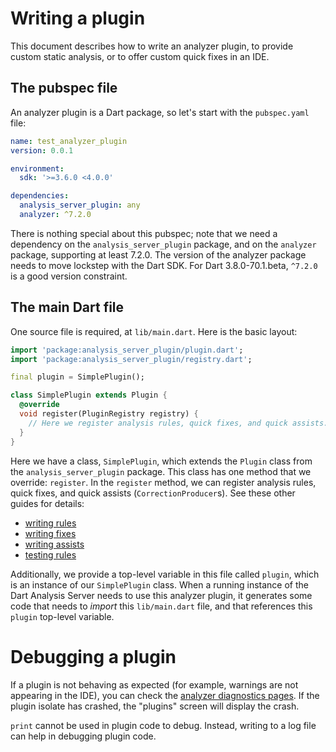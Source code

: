 # Writing a plugin

This document describes how to write an analyzer plugin, to provide custom
static analysis, or to offer custom quick fixes in an IDE.

## The pubspec file

An analyzer plugin is a Dart package, so let's start with the `pubspec.yaml` file:

```yaml
name: test_analyzer_plugin
version: 0.0.1

environment:
  sdk: '>=3.6.0 <4.0.0'

dependencies:
  analysis_server_plugin: any
  analyzer: ^7.2.0
```

There is nothing special about this pubspec; note that we need a dependency on
the `analysis_server_plugin` package, and on the `analyzer` package, supporting
at least 7.2.0. The version of the analyzer package needs to move lockstep with
the Dart SDK. For Dart 3.8.0-70.1.beta, `^7.2.0` is a good version constraint.

## The main Dart file

One source file is required, at `lib/main.dart`. Here is the basic layout:

```dart
import 'package:analysis_server_plugin/plugin.dart';
import 'package:analysis_server_plugin/registry.dart';

final plugin = SimplePlugin();

class SimplePlugin extends Plugin {
  @override
  void register(PluginRegistry registry) {
    // Here we register analysis rules, quick fixes, and quick assists.
  }
}
```

Here we have a class, `SimplePlugin`, which extends the `Plugin` class from the
`analysis_server_plugin` package. This class has one method that we override:
`register`. In the `register` method, we can register analysis rules, quick
fixes, and quick assists (`CorrectionProducer`s). See these other guides for
details:

* [writing rules][]
* [writing fixes][]
* [writing assists][]
* [testing rules][]

Additionally, we provide a top-level variable in this file called `plugin`,
which is an instance of our `SimplePlugin` class. When a running instance of
the Dart Analysis Server needs to use this analyzer plugin, it generates some
code that needs to _import_ this `lib/main.dart` file, and that references this
`plugin` top-level variable.

# Debugging a plugin

If a plugin is not behaving as expected (for example, warnings are not
appearing in the IDE), you can check the [analyzer diagnostics pages][]. If the
plugin isolate has crashed, the "plugins" screen will display the crash.

`print` cannot be used in plugin code to debug. Instead, writing to a log file
can help in debugging plugin code.

[writing rules]: https://github.com/dart-lang/sdk/blob/main/pkg/analysis_server_plugin/doc/writing_rules.md
[writing fixes]: https://github.com/dart-lang/sdk/blob/main/pkg/analysis_server_plugin/doc/writing_fixes.md
[writing assists]: https://github.com/dart-lang/sdk/blob/main/pkg/analysis_server_plugin/doc/writing_assists.md
[testing rules]: https://github.com/dart-lang/sdk/blob/main/pkg/analysis_server_plugin/doc/testing_rules.md
[analyzer diagnostics pages]: https://github.com/dart-lang/sdk/blob/main/pkg/analysis_server/doc/tutorial/instrumentation.md#open-the-analyzer-diagnostics-pages
